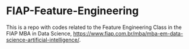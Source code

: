 # FIAP-Feature-Engineering
This is a repo with codes related to the Feature Engineering Class in the FIAP MBA in Data Science, https://www.fiap.com.br/mba/mba-em-data-science-artificial-intelligence/.
